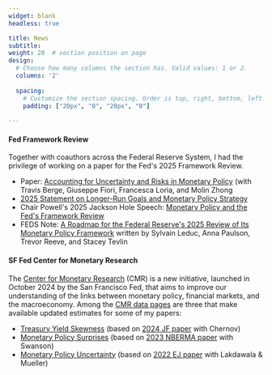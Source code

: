 ```yaml
---
widget: blank
headless: true

title: News
subtitle:
weight: 20  # section position on page
design:
  # Choose how many columns the section has. Valid values: 1 or 2.
  columns: '2'
  
  spacing:
    # Customize the section spacing. Order is top, right, bottom, left.
    padding: ["20px", "0", "20px", "0"]  
  
---
```


#### Fed Framework Review

Together with coauthors across the Federal Reserve System, I had the privilege of working on a paper for the Fed's 2025 Framework Review.

- Paper: [Accounting for Uncertainty and Risks in Monetary Policy](/publication/framework-uncertainty) (with Travis Berge, Giuseppe Fiori, Francesca Loria, and Molin Zhong
- [2025 Statement on Longer-Run Goals and Monetary Policy Strategy](https://www.federalreserve.gov/monetarypolicy/monetary-policy-strategy-tools-and-communications-statement-on-longer-run-goals-monetary-policy-strategy-2025.htm)
- Chair Powell's 2025 Jackson Hole Speech: [Monetary Policy and the Fed's Framework Review](https://www.federalreserve.gov/newsevents/speech/powell20250822a.htm)
- FEDS Note: [A Roadmap for the Federal Reserve's 2025 Review of Its Monetary Policy Framework](https://www.federalreserve.gov/econres/notes/feds-notes/a-roadmap-for-the-federal-reserves-2025-review-of-Its-monetary-policy-framework-20250822.html) written by Sylvain Leduc, Anna Paulson, Trevor Reeve, and Stacey Tevlin

#### SF Fed Center for Monetary Research

The [Center for Monetary Research](https://www.frbsf.org/about-us/economic-research/center-for-monetary-research/) (CMR) is a new initiative, launched in October 2024 by the San Francisco Fed, that aims to improve our understanding of the links between monetary policy, financial markets, and the macroeconomy. Among the [CMR data pages](https://www.frbsf.org/about-us/economic-research/center-for-monetary-research/data/) are three that make available updated estimates for some of my papers:
- [Treasury Yield Skewness](https://www.frbsf.org/research-and-insights/data-and-indicators/treasury-yield-skewness/) (based on [2024 JF paper](/publication/skewness/) with Chernov)
- [Monetary Policy Surprises](https://www.frbsf.org/research-and-insights/data-and-indicators/monetary-policy-surprises/) (based on [2023 NBERMA paper](/publication/skewness/) with Swanson)
- [Monetary Policy Uncertainty](https://www.frbsf.org/research-and-insights/data-and-indicators/market-based-monetary-policy-uncertainty/) (based on [2022 EJ paper](/publication/monetary-policy-uncertainty) with Lakdawala \& Mueller)



